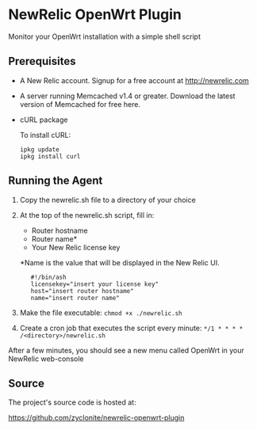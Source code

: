 NewRelic OpenWrt Plugin
=======================
Monitor your OpenWrt installation with a simple shell script

Prerequisites
-------------

  - A New Relic account. Signup for a free account at http://newrelic.com
  - A server running Memcached v1.4 or greater. Download the latest version of Memcached for free here.
  - cURL package

    To install cURL:

        ipkg update
        ipkg install curl

Running the Agent
----------------------------------

1. Copy the newrelic.sh file to a directory of your choice
2. At the top of the newrelic.sh script, fill in:
     - Router hostname
     - Router name*
     - Your New Relic license key
     
     *Name is the value that will be displayed in the New Relic UI.

          #!/bin/ash
          licensekey="insert your license key"
          host="insert router hostname"
          name="insert router name"

3. Make the file executable: `chmod +x ./newrelic.sh`
4. Create a cron job that executes the script every minute: `*/1 * * * * /<directory>/newrelic.sh`

After a few minutes, you should see a new menu called OpenWrt in your NewRelic web-console

## Source

The project's source code is hosted at:

https://github.com/zyclonite/newrelic-openwrt-plugin

